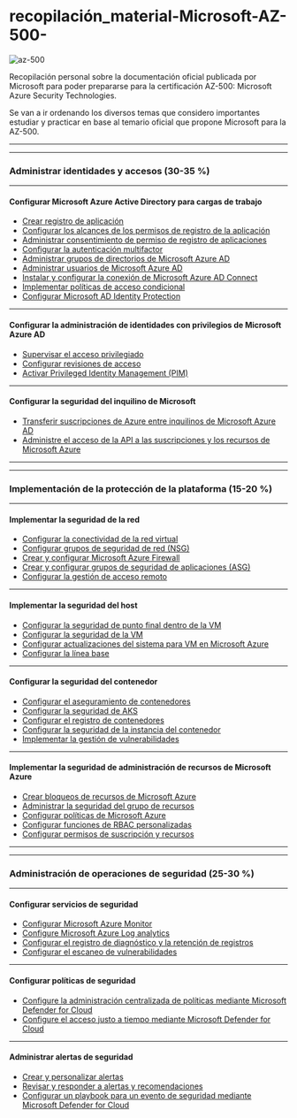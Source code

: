 # recopilación_material-Microsoft-AZ-500-
![az-500](https://user-images.githubusercontent.com/40150899/185011826-3e4156d1-77fa-481d-bd74-2ee67e3de559.png)

Recopilación personal sobre la documentación oficial publicada por Microsoft para poder prepararse para la certificación AZ-500: Microsoft Azure Security Technologies.

Se van a ir ordenando los diversos temas que considero importantes estudiar y practicar en base al temario oficial que propone Microsoft para la AZ-500.
<hr>
<hr>

### Administrar identidades y accesos (30-35 %)
<hr>

#### Configurar Microsoft Azure Active Directory para cargas de trabajo

- [Crear registro de aplicación](https://docs.microsoft.com/es-es/azure/active-directory/develop/howto-create-service-principal-portal)
- [Configurar los alcances de los permisos de registro de la aplicación](https://docs.microsoft.com/es-es/azure/active-directory/develop/v2-permissions-and-consent)
- [Administrar consentimiento de permiso de registro de aplicaciones](https://docs.microsoft.com/es-mx/azure/active-directory/develop/v2-permissions-and-consent)
- [Configurar la autenticación multifactor](https://docs.microsoft.com/es-mx/azure/active-directory/authentication/howto-mfa-mfasettings)
- [Administrar grupos de directorios de Microsoft Azure AD](https://docs.microsoft.com/es-mx/azure/active-directory/fundamentals/active-directory-groups-members-azure-portal)
- [Administrar usuarios de Microsoft Azure AD](https://docs.microsoft.com/es-mx/azure/active-directory/fundamentals/add-users-azure-active-directory)
- [Instalar y configurar la conexión de Microsoft Azure AD Connect](https://docs.microsoft.com/es-es/azure/active-directory/hybrid/how-to-connect-install-roadmap)
- [Implementar políticas de acceso condicional](https://docs.microsoft.com/es-mx/azure/active-directory/conditional-access/plan-conditional-access)
- [Configurar Microsoft AD Identity Protection](https://docs.microsoft.com/es-es/azure/active-directory/identity-protection/overview-identity-protection)

<hr>

#### Configurar la administración de identidades con privilegios de Microsoft Azure AD

- [Supervisar el acceso privilegiado](https://docs.microsoft.com/es-mx/azure/active-directory/privileged-identity-management/pim-how-to-use-audit-log)
- [Configurar revisiones de acceso](https://docs.microsoft.com/es-mx/azure/active-directory/governance/access-reviews-overview)
- [Activar Privileged Identity Management (PIM)](https://docs.microsoft.com/es-mx/azure/active-directory/privileged-identity-management/pim-deployment-plan)

<hr>

#### Configurar la seguridad del inquilino de Microsoft

- [Transferir suscripciones de Azure entre inquilinos de Microsoft Azure AD](https://docs.microsoft.com/es-mx/azure/active-directory/fundamentals/active-directory-how-subscriptions-associated-directory)
- [Administre el acceso de la API a las suscripciones y los recursos de Microsoft Azure](https://docs.microsoft.com/es-mx/azure/role-based-access-control/role-assignments-portal?tabs=current)

<hr>
<hr>

### Implementación de la protección de la plataforma (15-20 %)
<hr>

#### Implementar la seguridad de la red

- [Configurar la conectividad de la red virtual](https://docs.microsoft.com/es-mx/azure/virtual-network/virtual-networks-overview)
- [Configurar grupos de seguridad de red (NSG)](https://docs.microsoft.com/es-mx/azure/virtual-network/manage-network-security-group)
- [Crear y configurar Microsoft Azure Firewall](https://docs.microsoft.com/es-mx/azure/firewall/tutorial-firewall-deploy-portal)
- [Crear y configurar grupos de seguridad de aplicaciones (ASG)](https://docs.microsoft.com/es-mx/azure/virtual-network/tutorial-filter-network-traffic#associate-network-interfaces-to-an-asg)
- [Configurar la gestión de acceso remoto](https://docs.microsoft.com/es-mx/azure/security/fundamentals/management)

<hr>

#### Implementar la seguridad del host

- [Configurar la seguridad de punto final dentro de la VM](https://docs.microsoft.com/es-mx/azure/defender-for-cloud/supported-machines-endpoint-solutions-clouds-containers?tabs=azure-aks#supported-endpoint-protection-solutions-)
- [Configurar la seguridad de la VM](https://docs.microsoft.com/es-mx/azure/security/fundamentals/iaas)
- [Configurar actualizaciones del sistema para VM en Microsoft Azure](https://docs.microsoft.com/es-mx/azure/security/fundamentals/iaas#manage-your-vm-updates)
- [Configurar la línea base](https://docs.microsoft.com/es-mx/azure/defender-for-cloud/protect-network-resources)

<hr>

#### Configurar la seguridad del contenedor

- [Configurar el aseguramiento de contenedores](https://docs.microsoft.com/es-mx/azure/defender-for-cloud/defender-for-containers-introduction)
- [Configurar la seguridad de AKS](https://docs.microsoft.com/es-mx/azure/aks/concepts-security)
- [Configurar el registro de contenedores](https://docs.microsoft.com/es-mx/azure/container-registry/container-registry-get-started-portal?tabs=azure-cli)
- [Configurar la seguridad de la instancia del contenedor](https://docs.microsoft.com/es-mx/azure/container-instances/container-instances-vnet)
- [Implementar la gestión de vulnerabilidades](https://docs.microsoft.com/es-mx/azure/defender-for-cloud/deploy-vulnerability-assessment-vm)

<hr>

#### Implementar la seguridad de administración de recursos de Microsoft Azure

- [Crear bloqueos de recursos de Microsoft Azure](https://docs.microsoft.com/es-mx/azure/azure-resource-manager/management/lock-resources?tabs=json)
- [Administrar la seguridad del grupo de recursos](https://docs.microsoft.com/es-mx/azure/role-based-access-control/overview)
- [Configurar políticas de Microsoft Azure](https://docs.microsoft.com/es-mx/azure/governance/policy/tutorials/create-and-manage)
- [Configurar funciones de RBAC personalizadas](https://docs.microsoft.com/es-mx/azure/role-based-access-control/custom-roles)
- [Configurar permisos de suscripción y recursos](https://docs.microsoft.com/es-mx/azure/role-based-access-control/role-assignments-portal?tabs=current)

<hr>
<hr>

### Administración de operaciones de seguridad (25-30 %)
<hr>

#### Configurar servicios de seguridad

- [Configurar Microsoft Azure Monitor](https://docs.microsoft.com/es-mx/azure/azure-monitor/overview)
- [Configure Microsoft Azure Log analytics](https://docs.microsoft.com/es-mx/azure/azure-monitor/logs/manage-access?tabs=portal)
- [Configurar el registro de diagnóstico y la retención de registros](https://docs.microsoft.com/es-mx/azure/azure-monitor/essentials/platform-logs-overview)
- [Configurar el escaneo de vulnerabilidades](https://docs.microsoft.com/es-mx/azure/defender-for-cloud/deploy-vulnerability-assessment-vm)

<hr>

#### Configurar políticas de seguridad

- [Configure la administración centralizada de políticas mediante Microsoft Defender for Cloud](https://docs.microsoft.com/es-mx/azure/defender-for-cloud/tutorial-security-policy)
- [Configure el acceso justo a tiempo mediante Microsoft Defender for Cloud](https://docs.microsoft.com/es-mx/azure/defender-for-cloud/just-in-time-access-usage?tabs=jit-config-asc%2Cjit-request-asc)

<hr>

#### Administrar alertas de seguridad

- [Crear y personalizar alertas](https://docs.microsoft.com/es-mx/azure/defender-for-cloud/defender-for-cloud-introduction#custom-alert-rules-preview)
- [Revisar y responder a alertas y recomendaciones](https://docs.microsoft.com/es-mx/azure/defender-for-cloud/managing-and-responding-alerts)
- [Configurar un playbook para un evento de seguridad mediante Microsoft Defender for Cloud](https://docs.microsoft.com/es-mx/azure/defender-for-cloud/workflow-automation)


